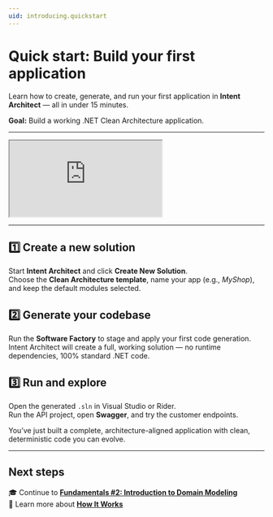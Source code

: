 ```yaml
---
uid: introducing.quickstart
---
```


# Quick start: Build your first application

Learn how to create, generate, and run your first application in **Intent Architect** — all in under 15 minutes.

**Goal:** Build a working .NET Clean Architecture application.

---

<div class="video-16x9"><iframe name="lessonVideo" src="https://intentarchitect.com/#/redirect/?category=docs-embedded&subCategory=fundamentals-one" title="Video" allowfullscreen></iframe></div>

---

## 1️⃣ Create a new solution

Start **Intent Architect** and click **Create New Solution**.  
Choose the **Clean Architecture template**, name your app (e.g., *MyShop*), and keep the default modules selected.

## 2️⃣ Generate your codebase

Run the **Software Factory** to stage and apply your first code generation.  
Intent Architect will create a full, working solution — no runtime dependencies, 100% standard .NET code.

## 3️⃣ Run and explore

Open the generated `.sln` in Visual Studio or Rider.  
Run the API project, open **Swagger**, and try the customer endpoints.

You’ve just built a complete, architecture-aligned application with clean, deterministic code you can evolve.

---

## Next steps

🎓 Continue to **[Fundamentals #2: Introduction to Domain Modeling](xref:tutorials.fundamentals-2-intro-to-domain-modeling)**  
📘 Learn more about **[How It Works](xref:introducing.overview#how-it-works)**  

